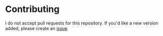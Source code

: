 # Contributing

I do not accept pull requests for this repository. If you'd like a new version added, please create an [issue](https://github.com/the-paulus/oracle-instantclient/issues).
